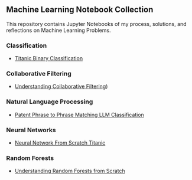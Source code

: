 ## Machine Learning Notebook Collection

This repository contains Jupyter Notebooks of my process, solutions, and reflections on Machine Learning Problems.

### Classification
- [Titanic Binary Classification](https://github.com/Tuvshno/My-Machine-Learning-Notebooks/blob/main/Titanic%20Binary%20Classification/Titanic%20Machine%20Learning.ipynb)

### Collaborative Filtering
- [Understanding Collaborative Filtering](https://github.com/Tuvshno/My-Machine-Learning-Notebooks/blob/main/Movies/Understanding%20Collaborative%20Filtering.ipynb))

### Natural Language Processing
- [Patent Phrase to Phrase Matching LLM Classification](https://github.com/Tuvshno/My-Machine-Learning-Notebooks/blob/main/Patent%20Phrase%20Matching%20LLM%20Classification/Patent%20Phrase%20to%20Phrase%20Matching%20LLM%20Classification.ipynb)

### Neural Networks
- [Neural Network From Scratch Titanic](https://github.com/Tuvshno/My-Machine-Learning-Notebooks/blob/main/Titanic%20Binary%20Classification/Titanic%20From%20Scratch.ipynb)

### Random Forests
- [Understanding Random Forests from Scratch](https://github.com/Tuvshno/My-Machine-Learning-Notebooks/blob/main/Titanic%20Binary%20Classification/Titanic%20Random%20Forests.ipynb)
